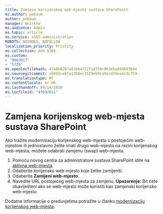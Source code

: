 ```yaml
---
title: Zamjena korijenskog web-mjesta sustava SharePoint
ms.author: pebaum
author: pebaum
manager: mnirkhe
ms.audience: Admin
ms.topic: article
ms.service: o365-administration
ROBOTS: NOINDEX, NOFOLLOW
localization_priority: Priority
ms.collection: Adm_O365
ms.custom:
- "9003017"
- "5726"
ms.openlocfilehash: 47a8b8207a81bb4f22f1d739c963e5a9d468394e
ms.sourcegitcommit: c6692ce0fa1358ec3529e59ca0ecdfdea4cdc759
ms.translationtype: MT
ms.contentlocale: hr-HR
ms.lasthandoff: 09/14/2020
ms.locfileid: "47692611"
---
```

# <a name="replace-the-sharepoint-root-site"></a>Zamjena korijenskog web-mjesta sustava SharePoint
Ako tražite modernizaciju korijenskog web-mjesta s postojećim web-mjestom ili jednostavno želite imati drugo web-mjesto na razini korijenskog web-mjesta, možete odabrati zamjenu (swap) web-mjesta.

1. Pomoću novog centra za administratore sustava SharePoint idite na [aktivna web-mjesta](https://admin.microsoft.com/sharepoint?page=siteManagement&modern=true).
2. Odaberite korijensko web-mjesto koje želite zamijeniti.
3. Odaberite **Zamijeni web-mjesto**.
4. Navedite URL postojećeg web-mjesta za zamjenu. **Upozorenje:** Bit ćete obaviješteni ako se web-mjesto može koristiti kao zamjenski korijensko web-mjesto.

Dodatne informacije o preduvjetima potražite u članku [modernizaciju korijenskog web-mjesta](https://docs.microsoft.com/sharepoint/modern-root-site).